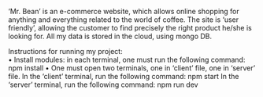 

‘Mr. Bean’ is an e-commerce website, which allows online shopping for anything and everything related to the world of coffee. 
The site is ‘user friendly’, allowing the customer to find precisely the right product he/she is looking for.
All my data is stored in the cloud, using mongo DB.


Instructions for running my project: <br/>
•	Install modules: in each terminal, one must run the following command: npm install 
•	One must open two terminals, one in ‘client’ file, one in ‘server’ file. 
In the ‘client’ terminal, run the following command: npm start
In the ‘server’ terminal, run the following command: npm run dev

